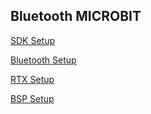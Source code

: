 ## Bluetooth MICROBIT


[SDK Setup](nRF5_SDK_17.1.0_ddde560/README.md)

[Bluetooth Setup](ble/README.md)

[RTX Setup](rtx/README.md)

[BSP Setup](bsp/README.txt)